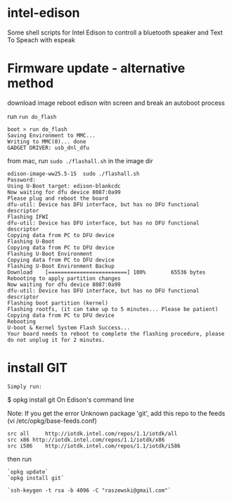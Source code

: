 # intel-edison
 Some shell scripts for Intel Edison to controll a bluetooth speaker and Text To Speach with espeak

# Firmware update - alternative method

download image
reboot edison witn screen and break an autoboot process

run `run do_flash`

    boot > run do_flash
    Saving Environment to MMC...
    Writing to MMC(0)... done
    GADGET DRIVER: usb_dnl_dfu

from mac, run `sudo ./flashall.sh` in the image dir

    edison-image-ww25.5-15  sudo ./flashall.sh
    Password:
    Using U-Boot target: edison-blankcdc
    Now waiting for dfu device 8087:0a99
    Please plug and reboot the board
    dfu-util: Device has DFU interface, but has no DFU functional descriptor
    Flashing IFWI
    dfu-util: Device has DFU interface, but has no DFU functional descriptor
    Copying data from PC to DFU device
    Flashing U-Boot
    Copying data from PC to DFU device
    Flashing U-Boot Environment
    Copying data from PC to DFU device
    Flashing U-Boot Environment Backup
    Download	[=========================] 100%        65536 bytes
    Rebooting to apply partition changes
    Now waiting for dfu device 8087:0a99
    dfu-util: Device has DFU interface, but has no DFU functional descriptor
    Flashing boot partition (kernel)
    Flashing rootfs, (it can take up to 5 minutes... Please be patient)
    Copying data from PC to DFU device
    Rebooting
    U-boot & Kernel System Flash Success...
    Your board needs to reboot to complete the flashing procedure, please do not unplug it for 2 minutes.
    
    

#  install GIT
    
    Simply run:

$ opkg install git
On Edison's command line

Note: If you get the error Unknown package 'git', add this repo to the feeds (vi /etc/opkg/base-feeds.conf)

    src all     http://iotdk.intel.com/repos/1.1/iotdk/all
    src x86 http://iotdk.intel.com/repos/1.1/iotdk/x86
    src i586    http://iotdk.intel.com/repos/1.1/iotdk/i586
    
then run
    
    `opkg update`
    `opkg install git`

    `ssh-keygen -t rsa -b 4096 -C "raszewski@gmail.com"`
